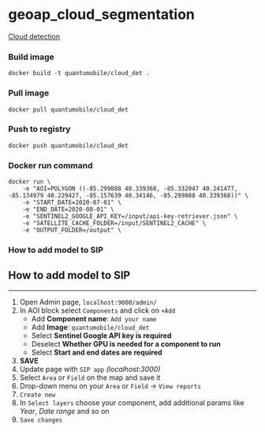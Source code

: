 # geoap_cloud_segmentation

[Cloud detection](https://docs.google.com/document/d/1H9HK7gEGofG2zWBwhA8bK8BS0jvsywYMCGHy68EChB8/edit#heading=h.i58akew2w841)

### Build image

`docker build -t quantumobile/cloud_det .`

### Pull image

`docker pull quantumobile/cloud_det`

### Push to registry

`docker push quantumobile/cloud_det`

### Docker run command

```
docker run \
    -e "AOI=POLYGON ((-85.299088 40.339368, -85.332047 40.241477, -85.134979 40.229427, -85.157639 40.34146, -85.299088 40.339368))" \
    -e "START_DATE=2020-07-01" \
    -e "END_DATE=2020-08-01" \
    -e "SENTINEL2_GOOGLE_API_KEY=/input/api-key-retriever.json" \
    -e "SATELLITE_CACHE_FOLDER=/input/SENTINEL2_CACHE" \
    -e "OUTPUT_FOLDER=/output" \
```

### How to add model to SIP

## How to add model to SIP
____

1. Open Admin page, `localhost:9000/admin/`
2. In AOI block select `Components` and click on `+Add`
    * Add <b>Component name</b>: `Add your name`
    * Add <b>Image</b>: `quantumobile/cloud_det`
    * Select <b>Sentinel Google API key is required</b>
    * Deselect <b>Whether GPU is needed for a component to run</b>
    * Select <b>Start and end dates are required</b>
3. <b>SAVE</b>
4. Update page with `SIP app` <i>(localhost:3000)</i>
5. Select `Area` or `Field` on the map and save it
6. Drop-down menu on your `Area` or `Field` -> `View reports`
7. `Create new`
8. In `Select layers` choose your component, add additional params like <i>Year</i>, <i>Date range</i> and so on
9. `Save changes`

